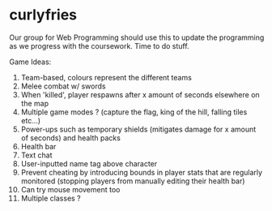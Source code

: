 # curlyfries
Our group for Web Programming should use this to update the programming as we progress with the coursework.
Time to do stuff.



Game Ideas:
1. Team-based, colours represent the different teams 
2. Melee combat w/ swords 
3. When 'killed', player respawns after x amount of seconds elsewhere on the map 
4. Multiple game modes ? (capture the flag, king of the hill, falling tiles etc...)
5. Power-ups such as temporary shields (mitigates damage for x amount of seconds) and health packs 
6. Health bar 
7. Text chat 
8. User-inputted name tag above character
9. Prevent cheating by introducing bounds in player stats that are regularly monitored (stopping players from manually editing their health bar)
10. Can try mouse movement too
11. Multiple classes ?

